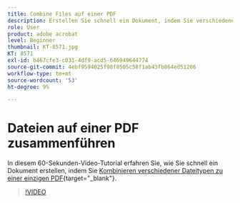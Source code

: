 ```yaml
---
title: Combine Files auf einer PDF
description: Erstellen Sie schnell ein Dokument, indem Sie verschiedene Dateitypen auf einer einzigen PDF zusammenführen
role: User
product: adobe acrobat
level: Beginner
thumbnail: KT-8571.jpg
KT: 8571
exl-id: b467cfe3-c031-4df9-acd5-646949644774
source-git-commit: 4ebf9594025f98f0505c58f1ab43fb864ed51206
workflow-type: tm+mt
source-wordcount: '53'
ht-degree: 9%

---
```


# Dateien auf einer PDF zusammenführen

In diesem 60-Sekunden-Video-Tutorial erfahren Sie, wie Sie schnell ein Dokument erstellen, indem Sie [Kombinieren verschiedener Dateitypen zu einer einzigen PDF](https://www.adobe.com/de/acrobat/online/merge-pdf.html){target="_blank"}.

>[!VIDEO](https://video.tv.adobe.com/v/336361?quality=12&learn=on&hidetitle=true)
